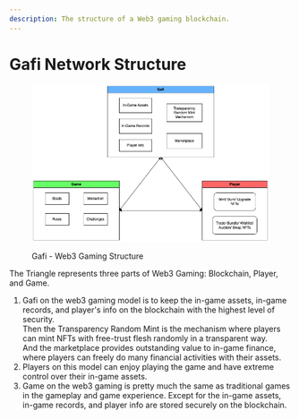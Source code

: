 ```yaml
---
description: The structure of a Web3 gaming blockchain.
---
```


# Gafi Network Structure

<figure><img src="../../.gitbook/assets/Gafi_web3_gaming-Gafi Structure.drawio (1).png" alt=""><figcaption><p>Gafi - Web3 Gaming Structure</p></figcaption></figure>

The Triangle represents three parts of Web3 Gaming: Blockchain, Player, and Game.

1. Gafi on the web3 gaming model is to keep the in-game assets, in-game records, and player's info on the blockchain with the highest level of security.\
   Then the Transparency Random Mint is the mechanism where players can mint NFTs with free-trust flesh randomly in a transparent way.\
   And the marketplace provides outstanding value to in-game finance, where players can freely do many financial activities with their assets.
2. Players on this model can enjoy playing the game and have extreme control over their in-game assets.
3. Game on the web3 gaming is pretty much the same as traditional games in the gameplay and game experience. Except for the in-game assets, in-game records, and player info are stored securely on the blockchain.
